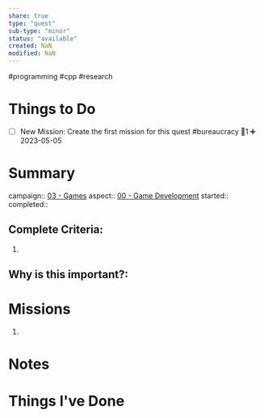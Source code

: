 ```yaml
---
share: true
type: "quest"
sub-type: "minor"
status: "available"
created: NaN 
modified: NaN
---
```

 #programming #cpp #research
 
# Things to Do
- [ ] New Mission: Create the first mission for this quest #bureaucracy 🥄1 ➕ 2023-05-05 
# Summary
campaign:: [03 - Games](./03%20-%20Games.md)
aspect:: [00 - Game Development](./00%20-%20Game%20Development.md)
started:: 
completed::
## Complete Criteria:
1. 

## Why is this important?:

# Missions
1.

# Notes

# Things I've Done
